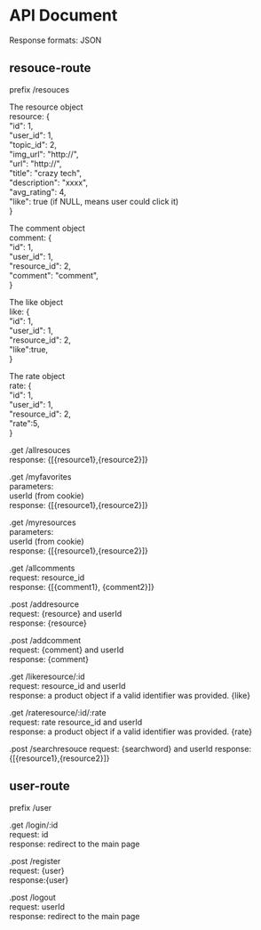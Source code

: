 # API Document  
  
Response formats: JSON  
  
## resouce-route  
prefix /resouces  
  
The resource object  
resource: {  
  "id": 1,  
  "user_id": 1,  
  "topic_id": 2,  
  "img_url": "http://",  
  "url": "http://",  
  "title": "crazy tech",  
  "description": "xxxx",  
  "avg_rating": 4,  
  "like": true (if NULL, means user could click it)  
}  
  
The comment object  
comment: {  
  "id": 1,  
  "user_id": 1,  
  "resource_id": 2,  
  "comment": "comment",  
}  
  
The like object  
like: {  
  "id": 1,  
  "user_id": 1,  
  "resource_id": 2,  
  "like":true,  
}  
  
The rate object  
rate: {  
  "id": 1,  
  "user_id": 1,  
  "resource_id": 2,  
  "rate":5,  
}  
  
.get /allresouces  
response: {[{resource1},{resource2}]}  
  
.get /myfavorites  
parameters:   
userId (from cookie)  
response: {[{resource1},{resource2}]}  
  
.get /myresources  
parameters:   
userId (from cookie)  
response: {[{resource1},{resource2}]}  
  
.get /allcomments  
request: resource_id  
response: {[{comment1}, {comment2}]}  
  
.post /addresource  
request: {resource} and userId  
response: {resource}  
  
.post /addcomment  
request: {comment} and userId  
response: {comment}  
  
.get /likeresource/:id  
request: resource_id and userId  
response: a product object if a valid identifier was provided. {like}  
  
.get /rateresource/:id/:rate  
request: rate resource_id and userId  
response: a product object if a valid identifier was provided. {rate}  

.post /searchresouce
request: {searchword} and userId
response: {[{resource1},{resource2}]} 
  
## user-route  
prefix /user  
  
.get /login/:id  
request: id  
response: redirect to the main page  
  
.post /register  
request: {user}  
response:{user}  
  
.post /logout  
request: userId  
response: redirect to the main page